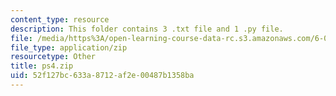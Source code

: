 ```yaml
---
content_type: resource
description: This folder contains 3 .txt file and 1 .py file.
file: /media/https%3A/open-learning-course-data-rc.s3.amazonaws.com/6-00sc-introduction-to-computer-science-and-programming-spring-2011/52f127bc633a8712af2e00487b1358ba_ps4.zip
file_type: application/zip
resourcetype: Other
title: ps4.zip
uid: 52f127bc-633a-8712-af2e-00487b1358ba
---
```

